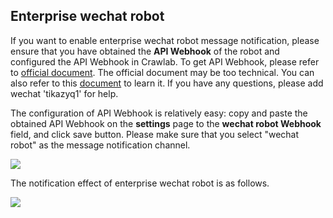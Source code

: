## Enterprise wechat robot

If you want to enable enterprise wechat robot message notification, please ensure that you have obtained the **API Webhook** of the robot and configured the API Webhook in Crawlab. To get API Webhook, please refer to [official document](https://ding-doc.dingtalk.com/doc#/serverapi2/qf2nxq/26eaddd5). The official document may be too technical. You can also refer to this [document](https://zhidao.baidu.com/question/1581170032113203380.html) to learn it. If you have any questions, please add wechat 'tikazyq1' for help.

The configuration of API Webhook is relatively easy: copy and paste the obtained API Webhook on the **settings** page to the **wechat robot Webhook** field, and click save button. Please make sure that you select "wechat robot" as the message notification channel.

![](http://static-docs.crawlab.cn/mysetting.png)

The notification effect of enterprise wechat robot is as follows.

![](http://static-docs.crawlab.cn/notification-wechat.jpg)